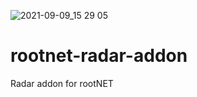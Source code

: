 ![2021-09-09_15 29 05](https://user-images.githubusercontent.com/73462184/132694886-652d52d0-9f6d-451e-982e-57725b3d5199.png)
# rootnet-radar-addon
Radar addon for rootNET
